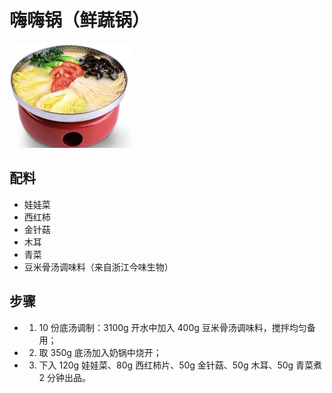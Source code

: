 # 嗨嗨锅（鲜蔬锅）

![嗨嗨锅（鲜蔬锅）](/images/嗨嗨锅（鲜蔬锅）.png)

## 配料

- 娃娃菜
- 西红柿
- 金针菇
- 木耳
- 青菜
- 豆米骨汤调味料（来自浙江今味生物）

## 步骤

- 1. 10 份底汤调制：3100g 开水中加入 400g 豆米骨汤调味料，搅拌均匀备用；
- 2. 取 350g 底汤加入奶锅中烧开；
- 3. 下入 120g 娃娃菜、80g 西红柿片、50g 金针菇、50g 木耳、50g 青菜煮 2 分钟出品。
